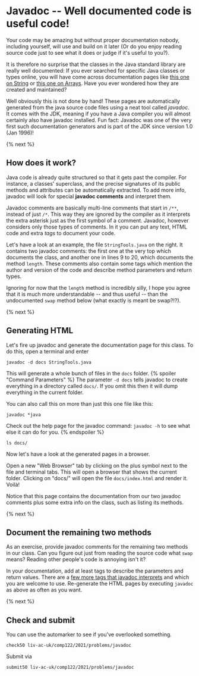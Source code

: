 # Javadoc -- Well documented code is useful code!

Your code may be amazing but without proper documentation nobody, including yourself, will use and build on it later
(Or do you enjoy reading source code just to see what it does or judge if it's useful to you?).

It is therefore no surprise that the classes in the Java standard library are really well documented:
If you ever searched for specific Java classes or types online, you will have come across documentation pages like [this one on String][String] or [this one on Arrays][Arrays].
Have you ever wondered how they are created and maintained?

Well obviously this is not done by hand!
These pages are automatically generated from the java source code files using a neat tool called *javadoc*.
It comes with the JDK, meaning if you have a Java compiler you will almost certainly also have javadoc installed. Fun fact: Javadoc was one of the very first such documentation generators and is part of the JDK since version 1.0 (Jan 1996)!

{% next %}

## How does it work?
Java code is already quite structured so that it gets past the compiler.
For instance, a classes' superclass, and the precise signatures of its public methods and attributes can be automatically extracted.
To add more info, javadoc will look for special **javadoc comments** and interpret them.

Javadoc comments are basically multi-line comments that start in `/**`, instead of just `/*`.
This way they are ignored by the compiler as it interprets the extra asterisk just as the first symbol of a comment. Javadoc, however considers only those types of comments.
In it you can put any text, HTML code and extra *tags* to document your code.

Let's have a look at an example, the file `StringTools.java` on the right.
It contains two javadoc comments: the first one at the very top which documents the class,
and another one in lines 9 to 20, which documents the method `length`.
These comments also contain some tags which mention the author and version of the code and describe method parameters and return types.

Ignoring for now that the `length` method is incredibly silly, I hope you agree that it is much more understandable -- and thus useful -- than the undocumented `swap` method below (what exactly is meant be swap?!?).

{% next %}

## Generating HTML
Let's fire up javadoc and generate the documentation page for this class.
To do this, open a terminal and enter

```
javadoc -d docs StringTools.java
```

This will generate a whole bunch of files in the `docs` folder.
{% spoiler "Command Parameters" %}
The parameter `-d docs` tells javadoc to create everything in a directory called `docs/`.
If you omit this then it will dump everything in the current folder.

You can also call this on more than just this one file like this:
```
javadoc *java
```

Check out the help page for the javadoc command: `javadoc -h` to see what else it can do for you.
{% endspoiler %}

```
ls docs/
```

Now let's have a look at the generated pages in a browser.

Open a new "Web Browser" tab by clicking on the plus symbol next to the file and terminal tabs.
This will open a browser that shows the current folder. Clicking on "docs/" will open the file `docs/index.html` and render it. Voilà!

Notice that this page contains the documentation from our two javadoc comments plus some extra info on the class, such as listing its methods.

{% next %}

## Document the remaining two methods

As an exercise, provide javadoc comments for the remaining two methods in our class. Can you figure out just from reading the source code what `swap` means? Reading other people's code is annoying isn't it?

In your documentation, add at least tags to describe the parameters and return values.
There are a [few more tags that javadoc interprets][TAGS] and which you are welcome to use.
Re-generate the HTML pages by executing `javadoc` as above as often as you want.

{% next %}

## Check and submit
You can use the automarker to see if you've overlooked something.

```
check50 liv-ac-uk/comp122/2021/problems/javadoc
```

Submit via

```
submit50 liv-ac-uk/comp122/2021/problems/javadoc
```

[TAGS]: https://en.wikipedia.org/wiki/Javadoc#Table_of_Javadoc_tags
[String]: https://docs.oracle.com/javase/9/docs/api/java/lang/String.html
[Arrays]: https://docs.oracle.com/javase/9/docs/api/java/util/Arrays.html


